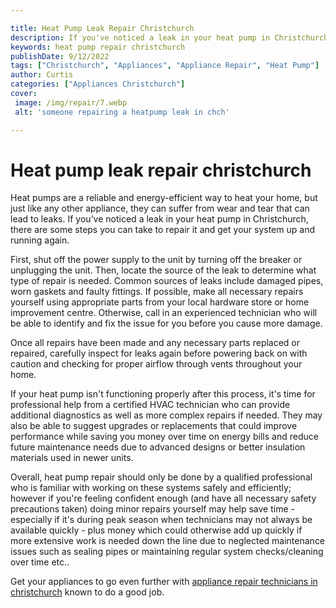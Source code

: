 ```yaml
---

title: Heat Pump Leak Repair Christchurch
description: If you've noticed a leak in your heat pump in Christchurch, read this post to learn what steps you can take to repair it and get your system running again.
keywords: heat pump repair christchurch
publishDate: 9/12/2022
tags: ["Christchurch", "Appliances", "Appliance Repair", "Heat Pump"]
author: Curtis
categories: ["Appliances Christchurch"]
cover: 
 image: /img/repair/7.webp
 alt: 'someone repairing a heatpump leak in chch'

---
```


# Heat pump leak repair christchurch

Heat pumps are a reliable and energy-efficient way to heat your home, but just like any other appliance, they can suffer from wear and tear that can lead to leaks. If you’ve noticed a leak in your heat pump in Christchurch, there are some steps you can take to repair it and get your system up and running again.

First, shut off the power supply to the unit by turning off the breaker or unplugging the unit. Then, locate the source of the leak to determine what type of repair is needed. Common sources of leaks include damaged pipes, worn gaskets and faulty fittings. If possible, make all necessary repairs yourself using appropriate parts from your local hardware store or home improvement centre. Otherwise, call in an experienced technician who will be able to identify and fix the issue for you before you cause more damage.

Once all repairs have been made and any necessary parts replaced or repaired, carefully inspect for leaks again before powering back on with caution and checking for proper airflow through vents throughout your home.

If your heat pump isn't functioning properly after this process, it's time for professional help from a certified HVAC technician who can provide additional diagnostics as well as more complex repairs if needed. They may also be able to suggest upgrades or replacements that could improve performance while saving you money over time on energy bills and reduce future maintenance needs due to advanced designs or better insulation materials used in newer units. 

Overall, heat pump repair should only be done by a qualified professional who is familiar with working on these systems safely and efficiently; however if you're feeling confident enough (and have all necessary safety precautions taken) doing minor repairs yourself may help save time - especially if it's during peak season when technicians may not always be available quickly - plus money which could otherwise add up quickly if more extensive work is needed down the line due to neglected maintenance issues such as sealing pipes or maintaining regular system checks/cleaning over time etc..

Get your appliances to go even further with <a href="/pages/appliance-repair-technicians/new-zealand/christchurch/">appliance repair technicians in christchurch</a> known to do a good job.